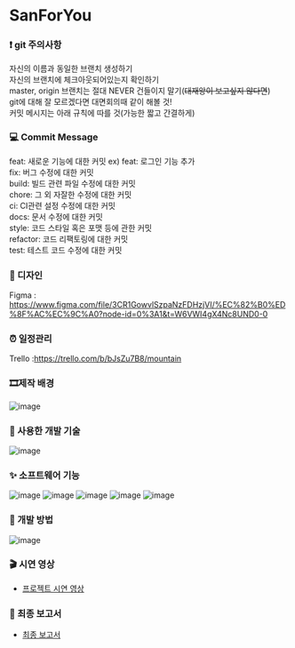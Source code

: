 # SanForYou

### ❗️ git 주의사항
자신의 이름과 동일한 브랜치 생성하기    
자신의 브랜치에 체크아웃되어있는지 확인하기   
master, origin 브랜치는 절대 NEVER 건들이지 말기(~~대재앙이 보고싶지 않다면~~)   
git에 대해 잘 모르겠다면 대면회의때 같이 해볼 것!      
커밋 메시지는 아래 규칙에 따를 것(가능한 짧고 간결하게)    


### 💻 Commit Message
feat: 새로운 기능에 대한 커밋 ex) feat: 로그인 기능 추가   
fix: 버그 수정에 대한 커밋   
build: 빌드 관련 파일 수정에 대한 커밋   
chore: 그 외 자잘한 수정에 대한 커밋    
ci: CI관련 설정 수정에 대한 커밋   
docs: 문서 수정에 대한 커밋    
style: 코드 스타일 혹은 포맷 등에 관한 커밋    
refactor: 코드 리팩토링에 대한 커밋    
test: 테스트 코드 수정에 대한 커밋    


### 🎨 디자인
Figma : https://www.figma.com/file/3CR1GowvlSzpaNzFDHzjVI/%EC%82%B0%ED%8F%AC%EC%9C%A0?node-id=0%3A1&t=W6VWI4gX4Nc8UND0-0


### ⏰ 일정관리
Trello :https://trello.com/b/bJsZu7B8/mountain

### 🎞제작 배경
![image](https://user-images.githubusercontent.com/78153919/215469034-0f915729-7563-4fe1-b917-33b6ebf0abd4.png)

### 📱 사용한 개발 기술

![image](https://user-images.githubusercontent.com/78153919/215469214-1281cf16-ecc2-4405-b72e-a639879a1e5b.png)



### ✨ 소프트웨어 기능

![image](https://user-images.githubusercontent.com/78153919/215469297-4e288456-c4df-4386-905b-cfceb13b0e6e.png)
![image](https://user-images.githubusercontent.com/78153919/215469373-744f80e8-4ce5-4425-96a0-0e346654249b.png)
![image](https://user-images.githubusercontent.com/78153919/215469415-99cea6be-27ae-4972-916c-f4a9766dddc1.png)
![image](https://user-images.githubusercontent.com/78153919/215469489-04986e14-20f5-4ad4-b83a-75c46bade294.png)
![image](https://user-images.githubusercontent.com/78153919/215469556-8eea6798-e0c9-45fa-a631-8a6b7a1bbdd0.png)

### 🔨 개발 방법
![image](https://user-images.githubusercontent.com/78153919/215469710-41ad5790-6e11-4b85-bb84-269c1a5439cc.png)

### 🎬 시연 영상
* [프로젝트 시연 영상](https://www.youtube.com/watch?v=abNEC-vWowY&t=99s)

### 📄 최종 보고서
* [최종 보고서](https://docs.google.com/presentation/d/1TARVgrszoRQ7vNcN9wjXsjHwDbeQSC0-/edit?usp=share_link&ouid=106019266129878443343&rtpof=true&sd=true)

